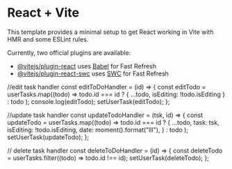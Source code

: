 # React + Vite

This template provides a minimal setup to get React working in Vite with HMR and some ESLint rules.

Currently, two official plugins are available:

- [@vitejs/plugin-react](https://github.com/vitejs/vite-plugin-react/blob/main/packages/plugin-react/README.md) uses [Babel](https://babeljs.io/) for Fast Refresh
- [@vitejs/plugin-react-swc](https://github.com/vitejs/vite-plugin-react-swc) uses [SWC](https://swc.rs/) for Fast Refresh


//edit task handler
  const editToDoHandler = (id) => {
    const editTodo = userTasks.map((todo) =>
      todo.id === id ? { ...todo, isEditing: !todo.isEditing } : todo
    );
    console.log(editTodo);
    setUserTask(editTodo);
  };

  //update task handler
  const updateTodoHandler = (tsk, id) => {
    const updateTodo = userTasks.map((todo) =>
      todo.id === id
        ? {
            ...todo,
            task: tsk,
            isEditing: !todo.isEditing,
            date: moment().format("lll"),
          }
        : todo
    );
    setUserTask(updateTodo);
  };

  // delete task handler
  const deleteToDoHandler = (id) => {
    const deleteTodo = userTasks.filter((todo) => todo.id !== id);
    setUserTask(deleteTodo);
  };


